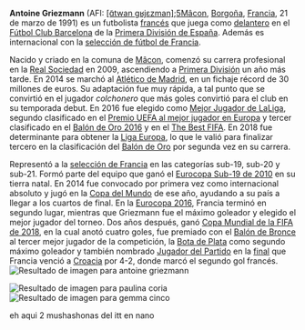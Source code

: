  **Antoine Griezmann**  (AFI: [[ɑ̃twan ɡʁjɛzman]](https://es.wikipedia.org/wiki/Alfabeto_Fon%C3%A9tico_Internacional "Alfabeto Fonético Internacional");[5](https://es.wikipedia.org/wiki/Antoine_Griezmann#cite_note-5)​  [Mâcon](https://es.wikipedia.org/wiki/M%C3%A2con "Mâcon"),  [Borgoña](https://es.wikipedia.org/wiki/Borgo%C3%B1a "Borgoña"),  [Francia](https://es.wikipedia.org/wiki/Francia "Francia"), 21 de marzo de 1991) es un futbolista  [francés](https://es.wikipedia.org/wiki/Francia "Francia")  que juega como  [delantero](https://es.wikipedia.org/wiki/Delantero "Delantero")  en el  [Fútbol Club Barcelona](https://es.wikipedia.org/wiki/F%C3%BAtbol_Club_Barcelona "Fútbol Club Barcelona")  de la  [Primera División de España](https://es.wikipedia.org/wiki/Primera_Divisi%C3%B3n_de_Espa%C3%B1a "Primera División de España"). Además es internacional con la  [selección de fútbol de Francia](https://es.wikipedia.org/wiki/Selecci%C3%B3n_de_f%C3%BAtbol_de_Francia "Selección de fútbol de Francia").

Nacido y criado en la comuna de  [Mâcon](https://es.wikipedia.org/wiki/M%C3%A2con "Mâcon"), comenzó su carrera profesional en la  [Real Sociedad](https://es.wikipedia.org/wiki/Real_Sociedad_de_F%C3%BAtbol "Real Sociedad de Fútbol")  en 2009, ascendiendo a  [Primera División](https://es.wikipedia.org/wiki/Primera_Divisi%C3%B3n_de_Espa%C3%B1a "Primera División de España")  un año más tarde. En 2014 se marchó al  [Atlético de Madrid](https://es.wikipedia.org/wiki/Club_Atl%C3%A9tico_de_Madrid "Club Atlético de Madrid"), en un fichaje récord de 30 millones de euros. Su adaptación fue muy rápida, a tal punto que se convirtió en el jugador  _colchonero_  que más goles convirtió para el club en su temporada debut. En 2016 fue elegido como  [Mejor Jugador de LaLiga](https://es.wikipedia.org/wiki/Premios_LFP "Premios LFP"), segundo clasificado en el  [Premio UEFA al mejor jugador en Europa](https://es.wikipedia.org/wiki/Premio_UEFA_al_Mejor_Jugador_en_Europa_2016 "Premio UEFA al Mejor Jugador en Europa 2016")  y tercer clasificado en el  [Balón de Oro 2016](https://es.wikipedia.org/wiki/Bal%C3%B3n_de_Oro_2016 "Balón de Oro 2016")  y en el  [The Best FIFA](https://es.wikipedia.org/wiki/Premio_The_Best_FIFA_de_2016 "Premio The Best FIFA de 2016"). En 2018 fue determinante para obtener la  [Liga Europa](https://es.wikipedia.org/wiki/Liga_Europa_de_la_UEFA_2017-18 "Liga Europa de la UEFA 2017-18"), lo que le valió para finalizar tercero en la clasificación del  [Balón de Oro](https://es.wikipedia.org/wiki/Bal%C3%B3n_de_Oro_2018 "Balón de Oro 2018")  por segunda vez en su carrera.

Representó a la  [selección de Francia](https://es.wikipedia.org/wiki/Selecci%C3%B3n_de_f%C3%BAtbol_de_Francia "Selección de fútbol de Francia")  en las categorías sub-19, sub-20 y sub-21. Formó parte del equipo que ganó el  [Eurocopa Sub-19 de 2010](https://es.wikipedia.org/wiki/Campeonato_Europeo_de_la_UEFA_Sub-19_2010 "Campeonato Europeo de la UEFA Sub-19 2010")  en su tierra natal. En 2014 fue convocado por primera vez como internacional absoluto y jugó en la  [Copa del Mundo](https://es.wikipedia.org/wiki/Copa_Mundial_de_F%C3%BAtbol_de_2014 "Copa Mundial de Fútbol de 2014")  de ese año, ayudando a su país a llegar a los cuartos de final. En la  [Eurocopa 2016](https://es.wikipedia.org/wiki/Eurocopa_2016 "Eurocopa 2016"), Francia terminó en segundo lugar, mientras que Griezmann fue el máximo goleador y elegido el mejor jugador del torneo. Dos años después, ganó  [Copa Mundial de la FIFA de 2018](https://es.wikipedia.org/wiki/Copa_Mundial_de_F%C3%BAtbol_de_2018 "Copa Mundial de Fútbol de 2018"), en la cual anotó cuatro goles, fue premiado con el  [Balón de Bronce](https://es.wikipedia.org/wiki/Premios_de_la_Copa_Mundial_de_F%C3%BAtbol "Premios de la Copa Mundial de Fútbol")  al tercer mejor jugador de la competición, la  [Bota de Plata](https://es.wikipedia.org/wiki/Premios_de_la_Copa_Mundial_de_F%C3%BAtbol "Premios de la Copa Mundial de Fútbol")  como segundo máximo goleador y también nombrado  [Jugador del Partido](https://es.wikipedia.org/wiki/Copa_Mundial_de_F%C3%BAtbol_de_2018#Jugador_del_partido "Copa Mundial de Fútbol de 2018")  en la  [final](https://es.wikipedia.org/wiki/Anexo:Final_de_la_Copa_Mundial_de_F%C3%BAtbol_de_2018 "Anexo:Final de la Copa Mundial de Fútbol de 2018")  que Francia venció a  [Croacia](https://es.wikipedia.org/wiki/Selecci%C3%B3n_de_f%C3%BAtbol_de_Croacia "Selección de fútbol de Croacia")  por 4-2, donde marcó el segundo gol francés.
![Resultado de imagen para antoine griezmann](http://depor.com/files/article_main/uploads/2019/05/22/5ce5b00dab942.jpeg)

![Resultado de imagen para paulina coria](https://pbs.twimg.com/profile_images/635346237441445888/vdXubvIt_400x400.jpg)
![Resultado de imagen para gemma cinco](https://dok7xy59qfw9h.cloudfront.net/528/210/016/1280003017-1rsknc9-dg73reatdit2rf0/original/file.jpg)

eh aqui 2 mushashonas del itt en nano
